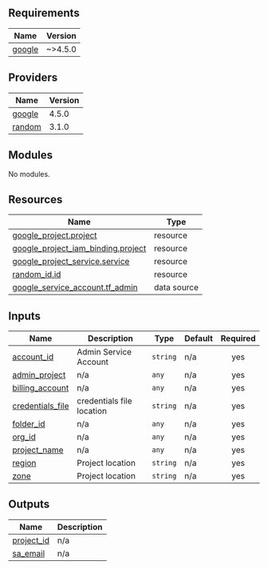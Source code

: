 ## Requirements

| Name | Version |
|------|---------|
| <a name="requirement_google"></a> [google](#requirement\_google) | ~>4.5.0 |

## Providers

| Name | Version |
|------|---------|
| <a name="provider_google"></a> [google](#provider\_google) | 4.5.0 |
| <a name="provider_random"></a> [random](#provider\_random) | 3.1.0 |

## Modules

No modules.

## Resources

| Name | Type |
|------|------|
| [google_project.project](https://registry.terraform.io/providers/hashicorp/google/latest/docs/resources/project) | resource |
| [google_project_iam_binding.project](https://registry.terraform.io/providers/hashicorp/google/latest/docs/resources/project_iam_binding) | resource |
| [google_project_service.service](https://registry.terraform.io/providers/hashicorp/google/latest/docs/resources/project_service) | resource |
| [random_id.id](https://registry.terraform.io/providers/hashicorp/random/latest/docs/resources/id) | resource |
| [google_service_account.tf_admin](https://registry.terraform.io/providers/hashicorp/google/latest/docs/data-sources/service_account) | data source |

## Inputs

| Name | Description | Type | Default | Required |
|------|-------------|------|---------|:--------:|
| <a name="input_account_id"></a> [account\_id](#input\_account\_id) | Admin Service Account | `string` | n/a | yes |
| <a name="input_admin_project"></a> [admin\_project](#input\_admin\_project) | n/a | `any` | n/a | yes |
| <a name="input_billing_account"></a> [billing\_account](#input\_billing\_account) | n/a | `any` | n/a | yes |
| <a name="input_credentials_file"></a> [credentials\_file](#input\_credentials\_file) | credentials file location | `string` | n/a | yes |
| <a name="input_folder_id"></a> [folder\_id](#input\_folder\_id) | n/a | `any` | n/a | yes |
| <a name="input_org_id"></a> [org\_id](#input\_org\_id) | n/a | `any` | n/a | yes |
| <a name="input_project_name"></a> [project\_name](#input\_project\_name) | n/a | `any` | n/a | yes |
| <a name="input_region"></a> [region](#input\_region) | Project location | `string` | n/a | yes |
| <a name="input_zone"></a> [zone](#input\_zone) | Project location | `string` | n/a | yes |

## Outputs

| Name | Description |
|------|-------------|
| <a name="output_project_id"></a> [project\_id](#output\_project\_id) | n/a |
| <a name="output_sa_email"></a> [sa\_email](#output\_sa\_email) | n/a |
